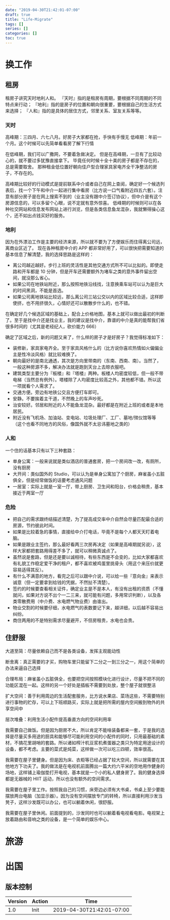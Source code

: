 ```yaml
---
date: "2019-04-30T21:42:01-07:00"
draft: true
title: "Life-Migrate"
tags: []
series: []
categories: []
toc: true
---
```

# 换工作
## 租房
租房子讲究天时地利人和。
『天时』指的是租房有周期，要根据不同周期的不同特点来行动；
『地利』指的是房子的位置和朝向很重要，要根据自己的生活方式来选择；
『人和』指的是具体的居住方式，邻里关系、室友关系等等。

### 天时
高峰期：三四月、六七八月。好房子大家都在抢，手快有手慢无
低峰期：年前一个月。这个时候可以先简单看看房了解下行情

在低峰期，我们可以广撒网，不要着急做决定。
但是在高峰期，一旦有了比较动心的，就不要过多犹豫直接拿下。
毕竟任何时候十全十美的房子都是不存在的，总是需要取舍。
那种租金低位置好朝向佳户型合理家具家电齐全干净整洁的房子，不存在的。

高峰期比较好的行动模式是提前联系中介或者自己在网上查阅，确定好一个候选列表后，找一个下午和中介一起进行集中看房（比方说一口气看附近四五六套）。注意有部分房子是在网上搜索不到的（业主没有跟中介签订协议），但中介是有这个房源信息的，可以多留个心眼，说不定就有意外惊喜。
低峰期的时候则可以在各种社交网站和信息发布网站上进行浏览，但是各类信息鱼龙混杂，我就懒得操心这个，还不如出点钱买好的服务。

### 地利
因为在外漂泊工作是主要的经济来源，所以就不要为了方便娱乐而住得离公司远，离商业区近了。
现在各种租房中介的 APP 都非常好用了，可以很快把需要知道的基本信息了解清楚，我的选择思路是这样的：

- 离公司越近越好。步行上班的灵活性是其他交通方式所不可以比拟的。即使走路和开车都是 10 分钟，但是开车还需要额外为堵车之类的意外事件留出空间，就没那么省心。
- 如果公司在地铁站附近，那么按照地铁沿线找，注意换乘车站可以认为是巨大的时间黑洞，不能是首选。
- 如果公司离地铁站比较远，那么离公司三站公交以内的区域比较合适，这样即使挤，也不用挤很久，心情好还可以散散步什么的，也不错。

在确定好几个候选区域的基础上，配合上价格地图，基本上就可以做出最初的判断了。至于是找中介还是找业主，我的建议是找中介，靠谱的中介是真的能帮我们省很多时间的（尤其是老经纪人，砍价能力 666）

确定了区域之后，新的问题又来了，什么样的房子才是好房子？我觉得标准如下：

- 装修新，家具家电齐全。至于家具风格什么的（比方说你喜欢热情如火偏偏业主是性冷淡风格）就比较难换了。
- 朝向最好的是南北通透，其次是方向里带南的（东南、西南、南）。当然了，一般这种房源不多，解决办法就是跑到天台上去晾衣服吧。
- 建筑类型主要分为『板楼』和『塔楼』两种。板楼人均密度较低，但一般不带电梯（当然总有例外）。塔楼除了人均密度比较高之外，其他都不错。所以这一项就看个人需求了。
- 交通方便。旁边有地铁公交且方便打车即可。
- 安静。不要挨着主干道，不然晚上的车声吵死。
- 治安较好。邻居和附近的人不能鱼龙混杂。最好都是在附近上班的或者是本地居民。
- 附近没有飞机场、加油站、变电站、垃圾处理厂、工厂、墓地/殡仪馆等等（这个也看不同地方的风俗，像国外就不太忌讳墓地之类的）

### 人和
一个住的话基本只有以下三种套路：

- 单身公寓：一般来说就是类似酒店的普通套房，把一个房间改一改，有厕所，没有厨房
- 大开间：类似国外的 Studio，可以认为是单身公寓加了个厨房，麻雀虽小五脏俱全，但是经常做饭的话要考虑通风问题
- 一居室：实际上就是一室一厅，带上厨房、卫生间和阳台，价格会稍贵，基本接近于两室一厅

### 危险
- 把自己的需求跟终结描述清楚，为了提高成交率中介自然会尽量匹配最合适的房源，节约彼此时间。
- 如果是比较着急的事情，直接给中介打电话，毕竟不是每个人都天天盯着电脑。
- 如果是跟业主签约，那么最好看两三次房再决定（如果是高峰期就另说），这样大家都把套路用得差不多了，就可以稍微真诚点了。
- 虽然说是套路，但是还是要以诚相待，有些东西是不会变的，比如大家都喜欢有礼貌工作稳定爱干净的租户，都不喜欢被鸡蛋里挑骨头（用这个来压价就更容易适得其反）。
- 有什么不满意的地方，看完之后可以跟中介说，可以给一些『意向金』来表示诚意（但一定要拿到给钱的凭据，不然扯不清楚）。
- 签约的时候要查看相关证件，确定业主是不是本人，有没有出租的资质（不懂就问，如果对方说不出个一二三来，就可能有问题，多用常识判断），以及各类零散费用（中介费、水电燃气物业费）由谁出。
- 物业交割的时候要仔细，水电燃气的表数要记下来，越详细，以后越不容易出纠纷。
- 商住两用的不是特别需求尽量避开，不但房租贵，水电也会贵。

## 住舒服
大道至简：尽量依赖自己而不是各类设备，发挥主观能动性

断舍离：真正需要的才买，购物车里只能留下二分之一到三分之一，用这个简单的办法来逼自己选择

合理布局：麻雀虽小五脏俱全，也要把空间按照模块化进行设计，尽量不把不同的功能区混在一起。这样的另一个好处是插板不需要到处放，整个屋子就很整洁

扩大空间：善于利用周边的生活配套服务，比方说水果店、菜场这些，不需要特别进行事物的贮存，可以上下班顺路买，实际上就是把所需的屋内空间搬到物外的共享空间中

层次堆叠：利用生活小配件提高垂直方向的空间利用率

我需要自己做饭。但是因为厨房不大，所以肯定不能啥装备都来一套，于是我的选择是尽量买多用途的厨具和能够尽可能利用空间的小配件的同时，只用最基础的素材，不搞花里胡哨的套路。所以诸如榨汁机豆浆机煮蛋器之类只为特定用途设计的设备，都不考虑。主要的菜式是炖菜，这样做一次可以吃三四顿，效率很高。

我需要在屋子里健身。但是因为床、衣柜等已经占据了较大空间，所以就需要在其他地方下功夫了。我的做法是在电视机前面腾出一篇大约六平米的空地用作健身的场地，这样铺上瑜伽垫打开电视，基本就是一个小的私人健身房了。我的健身选择都是无器械的 HIIT 运动，所以也没有额外的空间需求。

我需要在屋子里工作。按照我自己的习惯，床旁边必须有大书桌，书桌上至少要能摆放两台电脑（加显示器）。因为没有空间摆放专门的转椅，所以直接利用沙发当凳子，这样沙发既可以办公，也可以躺着休闲，很舒服。

我需要在屋子里休闲。前面提到的，沙发同时也可以躺着看电视看电影。电视架上放着路由和音响之类的设备，是一个简单的娱乐中心。


# 旅游

# 出国

## 版本控制

| Version | Action                   | Time       |
| ------- | ------------------------ | ---------- |
| 1.0     | Init                     | 2019-04-30T21:42:01-07:00|
